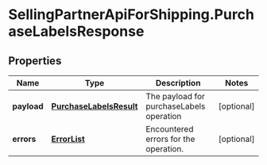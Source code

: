 # SellingPartnerApiForShipping.PurchaseLabelsResponse

## Properties
Name | Type | Description | Notes
------------ | ------------- | ------------- | -------------
**payload** | [**PurchaseLabelsResult**](PurchaseLabelsResult.md) | The payload for purchaseLabels operation | [optional] 
**errors** | [**ErrorList**](ErrorList.md) | Encountered errors for the operation. | [optional] 


